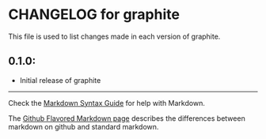 # CHANGELOG for graphite

This file is used to list changes made in each version of graphite.

## 0.1.0:

* Initial release of graphite

- - -
Check the [Markdown Syntax Guide](http://daringfireball.net/projects/markdown/syntax) for help with Markdown.

The [Github Flavored Markdown page](http://github.github.com/github-flavored-markdown/) describes the differences between markdown on github and standard markdown.
